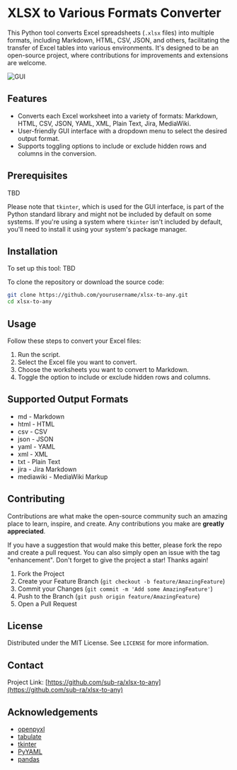 # XLSX to Various Formats Converter

This Python tool converts Excel spreadsheets (`.xlsx` files) into multiple formats, including Markdown, HTML, CSV, JSON, and others, facilitating the transfer of Excel tables into various environments. It's designed to be an open-source project, where contributions for improvements and extensions are welcome.

![GUI](https://github.com/sub-ra/xlsx-to-any/assets/87712870/8f417c9c-d10e-4941-b3ae-4d4541b1e378)

## Features

- Converts each Excel worksheet into a variety of formats: Markdown, HTML, CSV, JSON, YAML, XML, Plain Text, Jira, MediaWiki.
- User-friendly GUI interface with a dropdown menu to select the desired output format.
- Supports toggling options to include or exclude hidden rows and columns in the conversion.

## Prerequisites

TBD

Please note that `tkinter`, which is used for the GUI interface, is part of the Python standard library and might not be included by default on some systems. If you're using a system where `tkinter` isn't included by default, you'll need to install it using your system's package manager.

## Installation
To set up this tool: TBD

To clone the repository or download the source code:

```bash
git clone https://github.com/yourusername/xlsx-to-any.git
cd xlsx-to-any
```

## Usage

Follow these steps to convert your Excel files:

1. Run the script.
2. Select the Excel file you want to convert.
3. Choose the worksheets you want to convert to Markdown.
4. Toggle the option to include or exclude hidden rows and columns.

## Supported Output Formats
- md - Markdown
- html - HTML
- csv - CSV
- json - JSON
- yaml - YAML
- xml - XML
- txt - Plain Text
- jira - Jira Markdown
- mediawiki - MediaWiki Markup

## Contributing

Contributions are what make the open-source community such an amazing place to learn, inspire, and create. Any contributions you make are **greatly appreciated**.

If you have a suggestion that would make this better, please fork the repo and create a pull request. You can also simply open an issue with the tag "enhancement".
Don't forget to give the project a star! Thanks again!

1. Fork the Project
2. Create your Feature Branch (`git checkout -b feature/AmazingFeature`)
3. Commit your Changes (`git commit -m 'Add some AmazingFeature'`)
4. Push to the Branch (`git push origin feature/AmazingFeature`)
5. Open a Pull Request

## License

Distributed under the MIT License. See `LICENSE` for more information.

## Contact

Project Link: [https://github.com/sub-ra/xlsx-to-any](https://github.com/sub-ra/xlsx-to-any)

## Acknowledgements

- [openpyxl](https://openpyxl.readthedocs.io/en/stable/)
- [tabulate](https://pypi.org/project/tabulate/)
- [tkinter](https://docs.python.org/3/library/tkinter.html)
- [PyYAML](https://pyyaml.org/)
- [pandas](https://pandas.pydata.org/)
